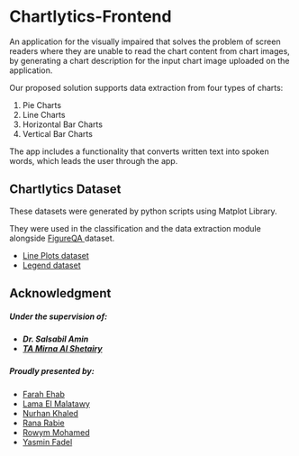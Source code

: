 # Chartlytics-Frontend
An application for the visually impaired that solves the problem of screen readers where they are unable to read the chart content from chart images, by generating a chart description for the input chart image uploaded on the application.

Our proposed solution supports data extraction from four types of charts:
<ol>
<li>Pie Charts
<li>Line Charts
<li>Horizontal Bar Charts
<li>Vertical Bar Charts
</ol>
The app includes a functionality that converts written text into spoken words, which leads the user through the app.

<h2> Chartlytics Dataset </h2> 
These datasets were generated by python scripts using Matplot Library.

They were used in the classification and the data extraction module alongside <a href="https://www.microsoft.com/en-us/research/project/figureqa-dataset/"> FigureQA </a> dataset.

<ul>
<li><a href="https://drive.google.com/drive/folders/1WewWAXXtW-fipTEfz9z9Lg6noEjf1ACd">Line Plots dataset</a>
<li><a href="https://drive.google.com/file/d/1q0xICah53D-U-uzb3qRnUMnQBdEdude9/view">Legend dataset</a>
</ul>

## Acknowledgment

<h5> Under the supervision of: <h5>
<ul>
  <li> Dr. Salsabil Amin
  <li> <a href="https://github.com/mshetairy">TA Mirna Al Shetairy</a>

</ul>
<h5>Proudly presented by:</h5>
<ul>
  <li> <a href="https://github.com/FarahEhab">Farah Ehab</a>
  <li> <a href="https://github.com/LamaElMalatawy">Lama El Malatawy</a>
  <li> <a href="https://github.com/nurhaankhaled">Nurhan Khaled</a>
  <li> <a href="https://github.com/Rana-Rabie">Rana Rabie</a>
  <li> <a href="https://github.com/rowym">Rowym Mohamed</a>
  <li> <a href="https://github.com/yasminFadel">Yasmin Fadel</a>
</ul>

